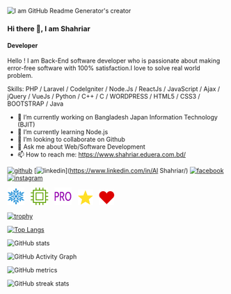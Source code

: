 ![I am GitHub Readme Generator's creator](https://scontent.fdac22-1.fna.fbcdn.net/v/t39.30808-6/268119695_4726139110811474_2343764648149799255_n.jpg?_nc_cat=108&ccb=1-5&_nc_sid=8bfeb9&_nc_ohc=YXF-mAg5ulMAX8jfpPP&_nc_oc=AQlug6jgSZbl9UeFsOhsSVU_0LQz2YRXJGCFYPSgb9TCsC6zwBWWiISuvx6lwhHvBO4&_nc_ht=scontent.fdac22-1.fna&oh=00_AT8ci0KmSjdt6yInex4J_WS0CXMpeb3Pd3Sji9qX6SQa3g&oe=61C81C8E)

### Hi there 👋, I am Shahriar
#### Developer


Hello ! 
I am Back-End software developer who is passionate about making error-free software with 100%  satisfaction.I love to solve real world problem.

Skills: PHP / Laravel / CodeIgniter / Node.Js / ReactJs / JavaScript / Ajax / jQuery / VueJs /  Python / C++ / C / WORDPRESS / HTML5 / CSS3 / BOOTSTRAP / Java

- 🔭 I’m currently working on Bangladesh Japan Information Technology (BJIT) 
- 🌱 I’m currently learning Node.js 
- 👯 I’m looking to collaborate on Github 
- 💬 Ask me about Web/Software Development 
- 📫 How to reach me: https://www.shahriar.eduera.com.bd/ 


[<img src='https://cdn.jsdelivr.net/npm/simple-icons@3.0.1/icons/github.svg' alt='github' height='40'>](https://github.com/brainshahriar)  [<img src='https://cdn.jsdelivr.net/npm/simple-icons@3.0.1/icons/linkedin.svg' alt='linkedin' height='40'>](https://www.linkedin.com/in/Al Shahriar/)  [<img src='https://cdn.jsdelivr.net/npm/simple-icons@3.0.1/icons/facebook.svg' alt='facebook' height='40'>](https://www.facebook.com/al.shahariar)  [<img src='https://cdn.jsdelivr.net/npm/simple-icons@3.0.1/icons/instagram.svg' alt='instagram' height='40'>](https://www.instagram.com/al.shahriar.mehedi/)  

<a href='https://archiveprogram.github.com/'><img src='https://raw.githubusercontent.com/acervenky/animated-github-badges/master/assets/acbadge.gif' width='40' height='40'></a> <a href='https://docs.github.com/en/developers'><img src='https://raw.githubusercontent.com/acervenky/animated-github-badges/master/assets/devbadge.gif' width='40' height='40'></a> <a href='https://github.com/pricing'><img src='https://raw.githubusercontent.com/acervenky/animated-github-badges/master/assets/pro.gif' width='40' height='40'></a> <a href='https://stars.github.com/'><img src='https://raw.githubusercontent.com/acervenky/animated-github-badges/master/assets/starbadge.gif' width='35' height='35'></a> <a href='https://docs.github.com/en/github/supporting-the-open-source-community-with-github-sponsors'><img src='https://raw.githubusercontent.com/acervenky/animated-github-badges/master/assets/sponsorbadge.gif' width='35' height='35'></a> 

[![trophy](https://github-profile-trophy.vercel.app/?username=brainshahriar)](https://github.com/ryo-ma/github-profile-trophy)

[![Top Langs](https://github-readme-stats.vercel.app/api/top-langs/?username=brainshahriar)](https://github.com/anuraghazra/github-readme-stats)

![GitHub stats](https://github-readme-stats.vercel.app/api?username=brainshahriar&show_icons=true&count_private=true)  

![GitHub Activity Graph](https://activity-graph.herokuapp.com/graph?username=brainshahriar)  

![GitHub metrics](https://metrics.lecoq.io/brainshahriar)  

![GitHub streak stats](https://github-readme-streak-stats.herokuapp.com/?user=brainshahriar)  



